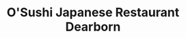 ---
layout: place
title: "O'Sushi Japanese Restaurant Dearborn"
permalink: /michigan/dearborn/o-sushi-japanese-restaurant-dearborn.html
stateAbbr: MI
stateName: Michigan
cityName: Dearborn
seo:
  name: "O'Sushi Japanese Restaurant Dearborn"
  type: Restaurant
  links: null
description: "Looking for sushi in Dearborn, Michigan? Check out O'Sushi Japanese Restaurant Dearborn for a delightful Japanese dining experience. Enjoy a variety of sushi..."
place_id: ChIJ-zfFF3hKO4gRQ4Ef1T2W6qw
photos:
  - name: >-
      places/ChIJ-zfFF3hKO4gRQ4Ef1T2W6qw/photos/AeeoHcKJ6wk5WDH9dFAPTfQxwGY5Ln22mgjPp3F85fh9xdjaQl6Lxw38uNQGzVW45n-5rglXG09XEE-c1YZ4n8MSEaL1vgc_AQSJ2eh_yb81XfBV0Q9XItpZPLyJ1vxVKmK5zDKybHtWELWdoxqZ45aU6eo0wiR7EUtEuBVU5TOrYf0wo-pj4SbeADPn6YRjA8DLBWmb5Y6q22ih12rfODpU05NOryF-O3TdRH5FBtzQkRqiaSq4fMO8Lolmr9w4EiFWYZU_79iOO_VEXwMIE-JZ5z3EM6MdSwJ0lIPkYDtKigP28Q
    widthPx: 3024
    heightPx: 4032
    authorAttributions:
      - displayName: O'Sushi Japanese Restaurant Dearborn
        uri: https://maps.google.com/maps/contrib/100207732189662576402
        photoUri: >-
          https://lh3.googleusercontent.com/a/ACg8ocLyOTIvHdwgd1BSym-Wqo3WzfydynRaPWFhS_X9Y_TStFLLTA=s100-p-k-no-mo
    flagContentUri: >-
      https://www.google.com/local/imagery/report/?cb_client=maps_api_places.places_api&image_key=!1e10!2sAF1QipPSROfYpu7zdJgt2iOeSGjSyKJFHCefkW2yfuv5&hl=en-US
    googleMapsUri: >-
      https://www.google.com/maps/place//data=!3m4!1e2!3m2!1sAF1QipPSROfYpu7zdJgt2iOeSGjSyKJFHCefkW2yfuv5!2e10!4m2!3m1!1s0x883b4a7817c537fb:0xacea963dd51f8143
  - name: >-
      places/ChIJ-zfFF3hKO4gRQ4Ef1T2W6qw/photos/AeeoHcLx451GMJVwjcJXEhEkKx6OYUl1WKk5kBq04A8c3Sh8cLZo9UKu8MnPryIgyxQuw2Lo11a8V9wzUqwobQBxPCbPfx1tYrudxNzKUuVoIsKV4sT1BVt6EtdmkTq_R74EblqlPsUtSE3TMjapaqe4MmkLNDN1vjAL7fFcUAPa4Y0mzIKJ05VCodvSHfnryzTuRyXuA4IdBsgvTo6FvJah42NlyNa7sP9vzyin6mv7776rrC6GzKIavj_8tzzqz5Vn6Xl4ZTOqppZtVIQyKISDmrX_bKuDG8LLZuI4rZIqxCHJ6w
    widthPx: 3024
    heightPx: 1702
    authorAttributions:
      - displayName: O'Sushi Japanese Restaurant Dearborn
        uri: https://maps.google.com/maps/contrib/100207732189662576402
        photoUri: >-
          https://lh3.googleusercontent.com/a/ACg8ocLyOTIvHdwgd1BSym-Wqo3WzfydynRaPWFhS_X9Y_TStFLLTA=s100-p-k-no-mo
    flagContentUri: >-
      https://www.google.com/local/imagery/report/?cb_client=maps_api_places.places_api&image_key=!1e10!2sAF1QipP011lO8jOUHRP085kXTWCMpYF35705yWHwLPnJ&hl=en-US
    googleMapsUri: >-
      https://www.google.com/maps/place//data=!3m4!1e2!3m2!1sAF1QipP011lO8jOUHRP085kXTWCMpYF35705yWHwLPnJ!2e10!4m2!3m1!1s0x883b4a7817c537fb:0xacea963dd51f8143
  - name: >-
      places/ChIJ-zfFF3hKO4gRQ4Ef1T2W6qw/photos/AeeoHcL277YSC_88WFRMW0IB7tZy1BnHj-8s3cujTFQ4WOIov0Z7JC3_bRRE3KNshsEJU502LSHaNN-UioiSG3Coc1YXGGS8GPCvLAP_M6GZtbb9UkLUoJ2gCDBybhnB48QghLCB_suBRu4-kR_xfut3jfEAAhIvlwaK4-B8AQH3v_xZ5IQlMjI5_7J6htYAVmct4qA-xHjeSlDvopGExTIdvHYgUPIpb_6owWR0T9BrT3NMkGyXDVDZSrdJIaasAURn7edW1SrS5S0RSlkMx3OIg-LzslMOfImHUFXDM2Ep4782VhgIdWNUs5-FfMdeQu3jAYzBFmh3EvWaF7yhEvcue1h7RaY46C-Kp5ctJk8u44GIO9MN0xEdUJr0uLTpqMT29FaTiSWRM1TtlzjN3zMlBHW4rWuf3jd8kM6-8nG3w6dgMg
    widthPx: 3024
    heightPx: 4032
    authorAttributions:
      - displayName: Jennifer Hinrichs
        uri: https://maps.google.com/maps/contrib/102552240410642848847
        photoUri: >-
          https://lh3.googleusercontent.com/a-/ALV-UjVwexIm9KAStX7Tqe3umsDIz6f0OfhxKfSL4P10M4KHaqgGVRnk=s100-p-k-no-mo
    flagContentUri: >-
      https://www.google.com/local/imagery/report/?cb_client=maps_api_places.places_api&image_key=!1e10!2sCIHM0ogKEICAgIC--pSOFA&hl=en-US
    googleMapsUri: >-
      https://www.google.com/maps/place//data=!3m4!1e2!3m2!1sCIHM0ogKEICAgIC--pSOFA!2e10!4m2!3m1!1s0x883b4a7817c537fb:0xacea963dd51f8143
  - name: >-
      places/ChIJ-zfFF3hKO4gRQ4Ef1T2W6qw/photos/AeeoHcJDajDoY70LpMB3GHtWe8bj7JvsUgjcWEqo0kU_yjChWecxFmnancjH8opV_shJum6D33VePN_YM-hy18bRm4HNQv1c-EHfGNohbV15fJ00mdxizRX054Gv6Uf3uAI5GsrDmUCo-MAod7kxt0wWCDE6SUwJi1yy9yw_cl4wNJ5zENV-X882tzVEXqG0axStwcsYSwd3iykzh7kecm4Mc2wh5mdqi1sKE1KNU0WPBNAmRiqrDc9SUD4kO6xNeOSNhBsrNZbl_M0_V9PqTKVUv05s4cGSjiPOUTrd-il0JBdB4E0e8rKXn3njFvOT1La2kRfeuy9-AieZN_KxDM3NzSw5PVI8Tz69NW2s6o55I8DwTnwvZWuVxsjD3EwPJP5lLKHC8SN7NFSkroITHeB4xNNZiMmwfrJ8IVjud8Ixl2QE5pcl
    widthPx: 4080
    heightPx: 3072
    authorAttributions:
      - displayName: Peach Matthew
        uri: https://maps.google.com/maps/contrib/117635177121760712784
        photoUri: >-
          https://lh3.googleusercontent.com/a-/ALV-UjWegNKTbnQv_26Kbxc6_hqpnh6lPEu6McdmjT7G5clj4_T0Anq-=s100-p-k-no-mo
    flagContentUri: >-
      https://www.google.com/local/imagery/report/?cb_client=maps_api_places.places_api&image_key=!1e10!2sCIHM0ogKEICAgICnkLLB5wE&hl=en-US
    googleMapsUri: >-
      https://www.google.com/maps/place//data=!3m4!1e2!3m2!1sCIHM0ogKEICAgICnkLLB5wE!2e10!4m2!3m1!1s0x883b4a7817c537fb:0xacea963dd51f8143
  - name: >-
      places/ChIJ-zfFF3hKO4gRQ4Ef1T2W6qw/photos/AeeoHcKsebckkwzuz7V8SD3d3QYtqz6ls3H45TA3iqkUNm_l0gvZazk55jvkqO81ivCMMFQS-sgXRINAkjwturmqTN84nUAqHdRrM7_lfZYZLdlhhyVqkc6uVFhUr7ybkAgxkr6toLl4N_hdKYNRxIiQ5HYlPAhINBrBzebvxC9EBeR37ma3DsbqpVFuhvdzCQKgjdb5E0Ht4crdyu4rYd7XomW5zKVqkD0iX-_FpZesfSmorIiOcaGUujtksD5VbT6YMPKWXQLstWmuomLMKAS-wObCiVepXLX7ufcvkX4JFA6qH6lkszqSvnocwiQF60qCHTkevLxBofUQI0JFZ7lEIPGiYGf1v8BZ_G6XSnQfwZVRqJKZwStLMFNTO_-yJfP5MZqAAtFsgXF9s0IQPDv1FfMvLPcFAeYqhMUHsKdtHArpyFVo
    widthPx: 4032
    heightPx: 3024
    authorAttributions:
      - displayName: lixin chen
        uri: https://maps.google.com/maps/contrib/108379016233164182058
        photoUri: >-
          https://lh3.googleusercontent.com/a/ACg8ocIZC_zzqicqI3jrxMq2xGnno8gUFGHkOOCMOFprpjY_OjBwkQ=s100-p-k-no-mo
    flagContentUri: >-
      https://www.google.com/local/imagery/report/?cb_client=maps_api_places.places_api&image_key=!1e10!2sCIHM0ogKEICAgID746X3zgE&hl=en-US
    googleMapsUri: >-
      https://www.google.com/maps/place//data=!3m4!1e2!3m2!1sCIHM0ogKEICAgID746X3zgE!2e10!4m2!3m1!1s0x883b4a7817c537fb:0xacea963dd51f8143
  - name: >-
      places/ChIJ-zfFF3hKO4gRQ4Ef1T2W6qw/photos/AeeoHcI5afXabvoK68Z3yPjiQuIL2LzT4YWi64m2ecUCcM6KT9dHLT7oh5RCsA-YbdvQg5riUPT5qYej2taTnwkIblcI4ClbRW_2xooujVz2_50DY1nw8OGPCu2UVWLNw5KA2IjmbVgJVB6YZaojVd3AfpFgk1Zk5lLBoLRGVJrV79Hko43SNQfC5M-ivkkxw58_byN0ap2equdqWxRKXD7YGqZPCBUtxAEcuTgs2SpTJKgJlKIQVXjOUO98xSHOBeMSrzY6RYKAplptpadyr397FL8tMnZN7Zwxizp8_JOzbOn-MU2boKoch7T7yFRHHUM-0pqxQ-TNU5nIXWuG6DyUgThIoj35-nnMxPyaQqBanP7EM-HQaLdFIz_JPa5b_0PYcvip06pji8MZD-dqPQya9qAY8G-iitZg_XcYMR-28LyaoA
    widthPx: 3024
    heightPx: 4032
    authorAttributions:
      - displayName: E Bri
        uri: https://maps.google.com/maps/contrib/117529479509343496682
        photoUri: >-
          https://lh3.googleusercontent.com/a-/ALV-UjXxDqsKJzTSo_42KO7efu2zF6hxj_WYXSZZO6AgSGFV4xOeZzNk7g=s100-p-k-no-mo
    flagContentUri: >-
      https://www.google.com/local/imagery/report/?cb_client=maps_api_places.places_api&image_key=!1e10!2sCIHM0ogKEICAgIC9vbXTBg&hl=en-US
    googleMapsUri: >-
      https://www.google.com/maps/place//data=!3m4!1e2!3m2!1sCIHM0ogKEICAgIC9vbXTBg!2e10!4m2!3m1!1s0x883b4a7817c537fb:0xacea963dd51f8143
  - name: >-
      places/ChIJ-zfFF3hKO4gRQ4Ef1T2W6qw/photos/AeeoHcLEYPF0eeQM3LQGhSHiVcW5zJGss8O9vfXtqH0jGIBCCHIGBpB-RZ7XKM6YnuxU1xsrn8002oXgjgjUuVXeKWhs8SYg9nk8LZOHT1SVtS625D_UsNayxl_rrF6ZgnhWy0PhG4vFhPuFw8O5RrvmvfnpWC3GUOJW6dM3OJzz3eRoez6rwpaH6Lz_n0K0Kp_6Ddfswbo2Y95qA1lw8BIGnwmYSy4xOKdLy_YPgXftZZ2UB19T91JGgIorE5BZp0JfzARWjNWq9h4_WcdVbzJHLPWXB8oWc94I_aVcbhRKM6NOues7dl4CEYfhx7CEcu5lVG5geG4DTn40m5A-EP_4OXGpPIHEC3ngjFkGh0cbIyvff5WbG9zOe7ahlvQjVuiljz8G3hExhb4W9FQO9SV9Le21n39P2E9TPpW8Y3clyek
    widthPx: 3024
    heightPx: 4032
    authorAttributions:
      - displayName: kamel zebib
        uri: https://maps.google.com/maps/contrib/111415681984191418039
        photoUri: >-
          https://lh3.googleusercontent.com/a/ACg8ocJ24PxrYWzcr4np5ODfm6zxc4kiwvpVnxxlwYlC9iViRTqkrQ=s100-p-k-no-mo
    flagContentUri: >-
      https://www.google.com/local/imagery/report/?cb_client=maps_api_places.places_api&image_key=!1e10!2sCIHM0ogKEICAgIDx0IXSdQ&hl=en-US
    googleMapsUri: >-
      https://www.google.com/maps/place//data=!3m4!1e2!3m2!1sCIHM0ogKEICAgIDx0IXSdQ!2e10!4m2!3m1!1s0x883b4a7817c537fb:0xacea963dd51f8143
  - name: >-
      places/ChIJ-zfFF3hKO4gRQ4Ef1T2W6qw/photos/AeeoHcJVN99Fn149SVId_qbBPEa78Px_b-lYkaFvJSzj3qz7D-GzmLpPuP1elc24Ldw_GXnrz2n44-4r_G2TMhFBLuQJTHOc4V6C3k6AdJXFE4uZfmU9dwibtQsvTzSy3vRKYz-GPQe2TsR1k1SidK7Wieat1GWM-TZ3O23b82CkyWn7iKnrZw05NEHkrKtrIBO49wedK2-Of_yV-NwxA7OtDtk2N6EuOC6vt2ysW1D47ae26_0GNYIuWrmiQj9WdlmCIbFhT2dfX3jj7PBGMokgZN2uIzlUHD-yWnqABZ9YJpcA8axwpSSOo5mGM5ymKyegxdufYxHHFqOi1gFKHmyLgpmehBX4AYWZHTpAYfUmHHs5bNZWCMrzfv0Kxr8SqpKV_ZzDVaSfWreG8nRXdwMGtqjFUxF_r9vawIwfZIjw0bWIIQ
    widthPx: 4032
    heightPx: 3024
    authorAttributions:
      - displayName: kamel zebib
        uri: https://maps.google.com/maps/contrib/111415681984191418039
        photoUri: >-
          https://lh3.googleusercontent.com/a/ACg8ocJ24PxrYWzcr4np5ODfm6zxc4kiwvpVnxxlwYlC9iViRTqkrQ=s100-p-k-no-mo
    flagContentUri: >-
      https://www.google.com/local/imagery/report/?cb_client=maps_api_places.places_api&image_key=!1e10!2sCIHM0ogKEICAgIDx0IXSNQ&hl=en-US
    googleMapsUri: >-
      https://www.google.com/maps/place//data=!3m4!1e2!3m2!1sCIHM0ogKEICAgIDx0IXSNQ!2e10!4m2!3m1!1s0x883b4a7817c537fb:0xacea963dd51f8143
  - name: >-
      places/ChIJ-zfFF3hKO4gRQ4Ef1T2W6qw/photos/AeeoHcJPtyiD_pKWK3DKR0NcIHMlydfpegV4rULswV8ST8IN4W53Hyiws2sQrxrrCCt1k4ljMbqr7F0DvuZiBM5JoETOcI7P0nyrsAs6PJqzUlqLsqOidftGfhp8on3-ySosqyRHM6iM6_zJi9WdsSOigZlj4THxuPgQ2sStXOvI17QFRFQ_gxM4dnavk1coK5pJwn5z8WehuXJHduSiu_PLTTlFxQjCau8HNM_bAxD7EwgesR2So3OR2LBZgNMl958bzZlHWW5qxqDNCwesf0MqYZ5xUThe-cRuUOSbgr-tBqe_Ng
    widthPx: 3024
    heightPx: 4032
    authorAttributions:
      - displayName: O'Sushi Japanese Restaurant Dearborn
        uri: https://maps.google.com/maps/contrib/100207732189662576402
        photoUri: >-
          https://lh3.googleusercontent.com/a/ACg8ocLyOTIvHdwgd1BSym-Wqo3WzfydynRaPWFhS_X9Y_TStFLLTA=s100-p-k-no-mo
    flagContentUri: >-
      https://www.google.com/local/imagery/report/?cb_client=maps_api_places.places_api&image_key=!1e10!2sAF1QipOwoehBLK55bLWEQvWGRN8gIXLR5VD1ixQADYs0&hl=en-US
    googleMapsUri: >-
      https://www.google.com/maps/place//data=!3m4!1e2!3m2!1sAF1QipOwoehBLK55bLWEQvWGRN8gIXLR5VD1ixQADYs0!2e10!4m2!3m1!1s0x883b4a7817c537fb:0xacea963dd51f8143
  - name: >-
      places/ChIJ-zfFF3hKO4gRQ4Ef1T2W6qw/photos/AeeoHcJtpCy74778PXQMQR5g3ZzYj-SP4N4hSIIbbHK3u2WlUbzcBvQSbE0W0QYvRLBOXEjK8SlhbG9doSiRvq0CS13ts5T7Uf46RqRgmaj1cUuO01nP_B65bz9kiCbDwbhgThzOlduFYHwZMZ7WfewYxBJ0S57SMXYt8Xsa8Re7uUW2wsQ4RrY-WlyIWNYg6a784_0apTfanz5AwB3Ui0d1wQzZctLuWlIt8BNzmKkrJWT8REFUyjYualNv97-SQM95pnhvf-fKjhUAAqQYxuQu20z8GA2hQEWpe4-eHPDERdrGmNNaeCvsL8Z1TuD1If7L4iZryJMAw-mKvmpBsdQ-P6SL-HahUSgX7UnWL8aw1glAG-YX3iVNerfynK5uH-PZE4NL9ck33ovqqUxN0b23evM2GFY-WfQ-53nUh6rTA--CFv7h
    widthPx: 3456
    heightPx: 4608
    authorAttributions:
      - displayName: Irina Kuzminskaya
        uri: https://maps.google.com/maps/contrib/107242809926229479785
        photoUri: >-
          https://lh3.googleusercontent.com/a-/ALV-UjWWBdzzH6573cZsOYSK-uaZTh5KmuSSoitMJatG-V-VazoE2SY=s100-p-k-no-mo
    flagContentUri: >-
      https://www.google.com/local/imagery/report/?cb_client=maps_api_places.places_api&image_key=!1e10!2sCIHM0ogKEICAgIC1oYTt4QE&hl=en-US
    googleMapsUri: >-
      https://www.google.com/maps/place//data=!3m4!1e2!3m2!1sCIHM0ogKEICAgIC1oYTt4QE!2e10!4m2!3m1!1s0x883b4a7817c537fb:0xacea963dd51f8143
address: 22431 Michigan Ave, Dearborn, MI 48124, USA
street: 22431 Michigan Ave
city: Dearborn
state: MI
zip: '48124'
country: USA
neighborhood: null
latitude: '42.304275'
longitude: '-83.251947'
accessibility_options:
  wheelchairAccessibleParking: true
  wheelchairAccessibleEntrance: true
  wheelchairAccessibleRestroom: true
  wheelchairAccessibleSeating: true
business_status: OPERATIONAL
name: O'Sushi Japanese Restaurant Dearborn
google_maps_links:
  directionsUri: >-
    https://www.google.com/maps/dir//''/data=!4m7!4m6!1m1!4e2!1m2!1m1!1s0x883b4a7817c537fb:0xacea963dd51f8143!3e0
  placeUri: https://maps.google.com/?cid=12459936511386681667
  writeAReviewUri: >-
    https://www.google.com/maps/place//data=!4m3!3m2!1s0x883b4a7817c537fb:0xacea963dd51f8143!12e1
  reviewsUri: >-
    https://www.google.com/maps/place//data=!4m4!3m3!1s0x883b4a7817c537fb:0xacea963dd51f8143!9m1!1b1
  photosUri: >-
    https://www.google.com/maps/place//data=!4m3!3m2!1s0x883b4a7817c537fb:0xacea963dd51f8143!10e5
primary_type: Restaurant
opening_hours:
  regular: null
  current: null
secondary_opening_hours:
  regular:
    weekdayDescriptions: null
    type: null
  current:
    weekdayDescriptions: null
    type: null
phone: null
price_level: null
price_range: null
rating: null
rating_count: 0
website: null
reviews: null
parking_options: null
payment_options: null
allow_dogs: null
curbside_pickup: null
delivery: null
dine_in: null
good_for_children: null
good_for_groups: null
good_for_sports: null
live_music: null
menu_for_children: null
outdoor_seating: null
reservable: null
restroom: null
serves_beer: null
serves_breakfast: null
serves_brunch: null
serves_cocktails: null
serves_coffee: null
serves_dinner: null
serves_dessert: null
serves_lunch: null
serves_vegetarian_food: null
serves_wine: null
takeout: null
summary: null

---